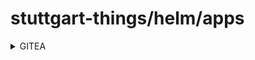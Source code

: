 # stuttgart-things/helm/apps

<details><summary>GITEA</summary>

```bash
cat <<EOF > gitea.yaml
---
helmfiles:
  - path: git::https://github.com/stuttgart-things/helm.git@apps/gitea.yaml.gotmpl
    values:
      - namespace: gitea
      - version: 12.1.3


EOF

helmfile template -f gitea.yaml # RENDER ONLY
helmfile apply -f gitea.yaml # APPLY HELMFILE
```

</details>
